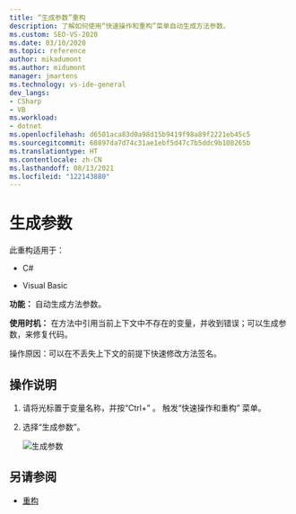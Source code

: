 ```yaml
---
title: “生成参数”重构
description: 了解如何使用“快速操作和重构”菜单自动生成方法参数。
ms.custom: SEO-VS-2020
ms.date: 03/10/2020
ms.topic: reference
author: mikadumont
ms.author: midumont
manager: jmartens
ms.technology: vs-ide-general
dev_langs:
- CSharp
- VB
ms.workload:
- dotnet
ms.openlocfilehash: d6501aca83d0a98d15b9419f98a89f2221eb45c5
ms.sourcegitcommit: 68897da7d74c31ae1ebf5d47c7b5ddc9b108265b
ms.translationtype: HT
ms.contentlocale: zh-CN
ms.lasthandoff: 08/13/2021
ms.locfileid: "122143880"
---
```

# <a name="generate-parameter"></a>生成参数

此重构适用于：

- C#

- Visual Basic

**功能：** 自动生成方法参数。

**使用时机：** 在方法中引用当前上下文中不存在的变量，并收到错误；可以生成参数，来修复代码。 

操作原因：可以在不丢失上下文的前提下快速修改方法签名。

## <a name="how-to"></a>操作说明

1. 请将光标置于变量名称，并按“Ctrl+” 。 触发“快速操作和重构”  菜单。
1. 选择“生成参数”。

   ![生成参数](media/generate-parameter.png) 

## <a name="see-also"></a>另请参阅

- [重构](../refactoring-in-visual-studio.md)
